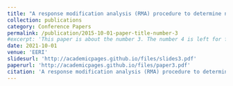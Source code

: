 ```yaml
---
title: "A response modification analysis (RMA) procedure to determine nonlinear seismic demands of high-rise RC shear wall buildings"
collection: publications
category: Conference Papers
permalink: /publication/2015-10-01-paper-title-number-3
#excerpt: 'This paper is about the number 3. The number 4 is left for future work.'
date: 2021-10-01
venue: 'EERI'
slidesurl: 'http://academicpages.github.io/files/slides3.pdf'
paperurl: 'http://academicpages.github.io/files/paper3.pdf'
citation: 'A response modification analysis (RMA) procedure to determine nonlinear seismic demands of high-rise RC shear wall buildings'
---
```

